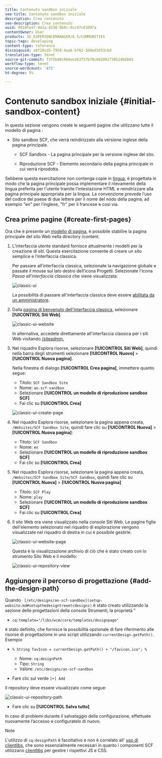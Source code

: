 ```yaml
---
title: Contenuto sandbox iniziale
seo-title: Contenuto sandbox iniziale
description: Crea contenuto
seo-description: Crea contenuto
uuid: 9810fe47-8d1a-4238-9b9c-0cc47c63d97a
contentOwner: User
products: SG_EXPERIENCEMANAGER/6.5/COMMUNITIES
topic-tags: developing
content-type: reference
discoiquuid: e8f28cd5-7950-4aab-bf62-3d4ed3d33cbd
translation-type: tm+mt
source-git-commit: f375b40c084ee363757b78c602091f38524b8b03
workflow-type: tm+mt
source-wordcount: '472'
ht-degree: 5%

---
```



# Contenuto sandbox iniziale {#initial-sandbox-content}

In questa sezione vengono create le seguenti pagine che utilizzano tutte il modello di pagina [](initial-app.md#createthepagetemplate):

* Sito sandbox SCF, che verrà reindirizzato alla versione inglese della pagina principale.

   * SCF Sandbox - La pagina principale per la versione inglese del sito.

   * Riproduzione SCF - Elemento secondario della pagina principale in cui verrà riprodotta.

Sebbene questa esercitazione non contenga copie in [lingua](../../help/sites-administering/tc-prep.md), è progettata in modo che la pagina principale possa implementare il rilevamento della lingua preferita per l&#39;utente tramite l&#39;intestazione HTML e reindirizzare alla pagina principale appropriata per la lingua. La convenzione prevede l’uso del codice del paese di due lettere per il nome del nodo della pagina, ad esempio &quot;en&quot; per l’inglese, &quot;fr&quot; per il francese e così via.

## Crea prime pagine {#create-first-pages}

Ora che è presente un [modello di pagina](initial-app.md#createthepagetemplate), è possibile stabilire la pagina principale del sito Web nella directory /content.

1. L’interfaccia utente standard fornisce attualmente i modelli per la creazione di siti. Questa esercitazione consente di creare un sito semplice e l’interfaccia classica.

   Per passare all’interfaccia classica, selezionate la navigazione globale e passate il mouse sul lato destro dell’icona Progetti. Selezionate l&#39;icona *Passa all&#39;interfaccia classica* che viene visualizzata:

   ![classic-ui](assets/classic-ui.png)

   La possibilità di passare all&#39;interfaccia classica deve essere [abilitata da un amministratore](../../help/sites-administering/enable-classic-ui.md).

1. Dalla [pagina di benvenuto dell&#39;interfaccia classica](http://localhost:4502/welcome.html), selezionare **[!UICONTROL Siti Web]**.

   ![classic-ui-website](assets/classic-ui-website.png)

   In alternativa, accedete direttamente all&#39;interfaccia classica per i siti Web visitando [/siteadmin.](http://localhost:4502/siteadmin)

1. Nel riquadro Esplora risorse, selezionare **[!UICONTROL Siti Web]**, quindi nella barra degli strumenti selezionare **[!UICONTROL Nuovo]** > **[!UICONTROL Nuova pagina]**.

   Nella finestra di dialogo **[!UICONTROL Crea pagina]**, immettere quanto segue:

   * Titolo: `SCF Sandbox Site`
   * Nome: `an-scf-sandbox`
   * Selezionare **[!UICONTROL un modello di riproduzione sandbox SCF]**
   * Fai clic su **[!UICONTROL Crea]**

   ![classic-ui-create-page](assets/classic-ui-create-page.png)

1. Nel riquadro Esplora risorse, selezionare la pagina appena creata, `/Websites/SCF Sandbox Site`, quindi fare clic su **[!UICONTROL Nuova]** > **[!UICONTROL Nuova pagina]**:

   * Titolo: `SCF Sandbox`
   * Nome: `en`
   * Selezionare **[!UICONTROL un modello di riproduzione sandbox SCF]**
   * Fai clic su **[!UICONTROL Crea]**

1. Nel riquadro Esplora risorse, selezionare la pagina appena creata, `/Websites/SCF Sandbox Site/SCF Sandbox`, quindi fare clic su **[!UICONTROL Nuova]** > **[!UICONTROL Nuova pagina]**

   * Titolo: `SCF Play`
   * Nome: `play`
   * Selezionare **[!UICONTROL un modello di riproduzione sandbox SCF]**
   * Fai clic su **[!UICONTROL Crea]**

1. Il sito Web ora viene visualizzato nella console Siti Web. Le pagine figlie dell&#39;elemento selezionato nel riquadro di esplorazione vengono visualizzate nel riquadro di destra in cui è possibile gestirle.

   ![classic-ui-website-page](assets/classic-ui-website-page.png)

   Questa è la visualizzazione archivio di ciò che è stato creato con lo strumento Sito Web e il modello:

   ![classic-ui-repository-view](assets/classic-ui-repository-view.png)

## Aggiungere il percorso di progettazione {#add-the-design-path}

Quando ` [/etc/designs/an-scf-sandbox](setup-website.md#setupthedesigntreeetcdesigns)` è stato creato utilizzando la sezione delle progettazioni della console Strumenti, la proprietà &quot;

* `cq:template="/libs/wcm/core/templates/designpage"`

è stato definito, che fornisce la possibilità opzionale di fare riferimento alle risorse di progettazione in uno script utilizzando `currentDesign.getPath()`. Esempio

* `% String favIcon = currentDesign.getPath() + "/favicon.ico"; %`


   * Nome: `cq:designPath`
   * Tipo: `String`
   * Valore: `/etc/designs/an-scf-sandbox`

* Fare clic sul verde `[+] Add`

Il repository deve essere visualizzato come segue:

![classic-ui-repository-path](assets/classic-ui-repository-path.png)

* Fare clic su **[!UICONTROL Salva tutto]**

In caso di problemi durante il salvataggio della configurazione, effettuate nuovamente l’accesso e configuratelo di nuovo.

>[!NOTE]
>
>L&#39;utilizzo di `cq:designPath` è facoltativo e non è correlato all&#39; [uso di clientlibs](develop-app.md#includeclientlibsintemplate), che sono essenzialmente necessari in quanto i componenti SCF utilizzano [clientlibs](client-customize.md#clientlibs-for-scf) per gestire i rispettivi JS e CSS.
